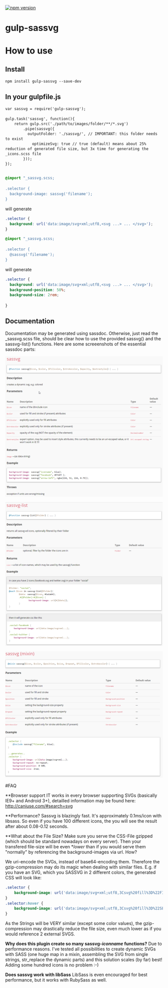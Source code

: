 [![npm version](https://badge.fury.io/js/gulp-sassvg.svg)](http://badge.fury.io/js/gulp-sassvg)

# gulp-sassvg


# How to use

## Install
```
npm install gulp-sassvg --save-dev
```

## In your gulpfile.js
```
var sassvg = require('gulp-sassvg');

gulp.task('sassvg', function(){
    return gulp.src('./path/to/images/folder/**/*.svg') 
        .pipe(sassvg({
          outputFolder: './sassvg/', // IMPORTANT: this folder needs to exist
			optimizeSvg: true // true (default) means about 25% reduction of generated file size, but 3x time for generating the _icons.scss file
        }));
});
```

## 
````scss
@import "_sassvg.scss;

.selector {
  background-image: sassvg('filename');
}
````
will generate
````css
.selector {
  background: url('data:image/svg+xml;utf8,<svg ...> ... </svg>');
}
````

````scss
@import "_sassvg.scss;

.selector {
  @sassvg('filename');
}
````
will generate
````css
.selector {
  background: url('data:image/svg+xml;utf8,<svg ...> ... </svg>');
  background-position: 50%;
  background-size: 2rem;
  
}
````


## Documentation
Documentation may be generated using sassdoc. Otherwise, just read the _sassvg.scss file, should be clear how to use the provided sassvg() and the sassvg-list() functions. Here are some screeenshots of the essential sassdoc parts:

![sassvg function](function_sassvg.png)

![sassvg-list function](function_sassvg-list.png)

![sassvg mixin](mixin_sassvg.png)


#FAQ

**Browser support
IT works in every browser supporting SVGs (basically IE9+ and Android 3+), detailled information may be found here: http://caniuse.com/#search=svg

**Performance?
Sassvg is blazingly fast. It's approximately 0.1ms/icon with libsass. So even if you have 100 different icons, the you will see the result after about 0.08-0.12 seconds. 

**What about the File Size?
Make sure you serve the CSS-File gzipped (which should be standard nowadays on every server). Then your transfered file-size will be even **lower* than if you would serve them "normally" by referencing the background-images via url. How?

We uri-encode the SVGs, instead of base64-encoding them. Therefore the gzip-compression may do its magic when dealing with similar files. E.g. if you have an SVG, which you SASSVG in 2 different colors, the generated CSS will look like:
````css
.selector {
	background-image: url('data:image/svg+xml;utf8,3Csvg%20fill%3D%22FIRSTCOLOR%22...');
}
.selector:hover {
	background-image: url('data:image/svg+xml;utf8,3Csvg%20fill%3D%22SECONDCOLOR%22...');
}
````
As the Strings will be VERY similar (except some color values), the gzip-compression may drastically reduce the file size, even much lower as if you would reference 2 external SVGS.


**Why does this plugin create so many sassvg-*iconname* functions?**
Due to performance reasons. I've tested all possibilities to create dynamic SVGs with SASS (one huge map in a mixin, assembling the SVG from single strings, str_replace the dynamic parts) and this solution scales (by far) best! Adding some hundred icons is no problem :-)


**Does sassvg work with libSass**
LibSass is even encouraged for best performance, but it works with RubySass as well.
